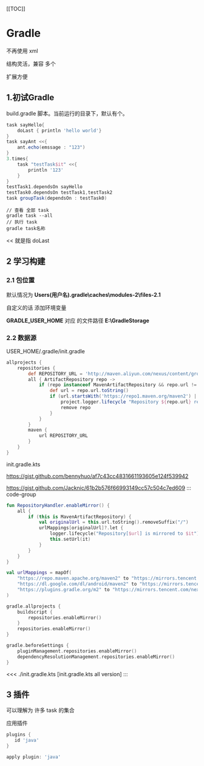 [[TOC]]

# Gradle

不再使用 xml

结构灵活，兼容 多个 

扩展方便

## 1.初试Gradle

build.gradle 脚本。当前运行的目录下，默认有个。

```groovy
task sayHello{
    doLast { println 'hello world'}
}
task sayAnt <<{
    ant.echo(emssage : "123")
}
3.times{
    task "testTask$it" <<{
        println '123'
    }
}
testTask1.dependsOn sayHello
testTask0.dependsOn testTask1,testTask2
task groupTask(dependsOn : testTask0)
```

```shell
// 查看 全部 task
gradle task --all 
// 执行 task
gradle task名称
```

<< 就是指 doLast

## 2 学习构建

### 2.1 包位置

默认情况为 **Users\(用户名)\.gradle\caches\modules-2\files-2.1**

自定义的话 添加环境变量

**GRADLE_USER_HOME** 对应 的文件路径 **E:\GradleStorage**

### 2.2 数据源

USER_HOME/.gradle/init.gradle

```groovy
allprojects {
    repositories {
        def REPOSITORY_URL = 'http://maven.aliyun.com/nexus/content/groups/public/'
        all { ArtifactRepository repo ->
            if (repo instanceof MavenArtifactRepository && repo.url != null) {
                def url = repo.url.toString()
                if (url.startsWith('https://repo1.maven.org/maven2') || url.startsWith('https://jcenter.bintray.com/')) {
                    project.logger.lifecycle "Repository ${repo.url} replaced by $REPOSITORY_URL."
                    remove repo
                }
            }
        }
        maven {
            url REPOSITORY_URL
        }
    }
}
```

init.gradle.kts

<https://gist.github.com/bennyhuo/af7c43cc4831661193605e124f539942>

<https://gist.github.com/Jacknic/61b2b576f66993149cc57c504c7ed609>
::: code-group

```kts [init.gradle.kts by >= 6.8]
fun RepositoryHandler.enableMirror() {
    all {
        if (this is MavenArtifactRepository) {
            val originalUrl = this.url.toString().removeSuffix("/")
            urlMappings[originalUrl]?.let {
                logger.lifecycle("Repository[$url] is mirrored to $it")
                this.setUrl(it)
            }
        }
    }
}

val urlMappings = mapOf(
    "https://repo.maven.apache.org/maven2" to "https://mirrors.tencent.com/nexus/repository/maven-public/",
    "https://dl.google.com/dl/android/maven2" to "https://mirrors.tencent.com/nexus/repository/maven-public/",
    "https://plugins.gradle.org/m2" to "https://mirrors.tencent.com/nexus/repository/gradle-plugins/"
)

gradle.allprojects {
    buildscript {
        repositories.enableMirror()
    }
    repositories.enableMirror()
}

gradle.beforeSettings { 
    pluginManagement.repositories.enableMirror()
    dependencyResolutionManagement.repositories.enableMirror()
}
```

<<< ./init.gradle.kts [init.gradle.kts all version]
:::

## 3 插件

可以理解为 许多 task 的集合

应用插件

```groovy
plugins {
   id 'java'
}

apply plugin: 'java'
```


